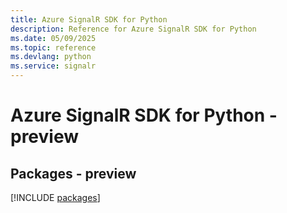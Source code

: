 ```yaml
---
title: Azure SignalR SDK for Python
description: Reference for Azure SignalR SDK for Python
ms.date: 05/09/2025
ms.topic: reference
ms.devlang: python
ms.service: signalr
---
```

# Azure SignalR SDK for Python - preview
## Packages - preview
[!INCLUDE [packages](signalr-index.md)]